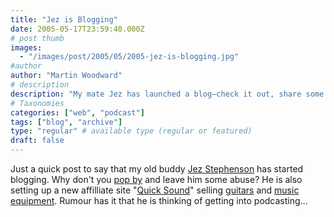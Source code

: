```yaml
---
title: "Jez is Blogging"
date: 2005-05-17T23:59:40.000Z
# post thumb
images:
  - "/images/post/2005/05/2005-jez-is-blogging.jpg"
#author
author: "Martin Woodward"
# description
description: "My mate Jez has launched a blog—check it out, share some banter, and keep an eye on his new guitar affiliate site!"
# Taxonomies
categories: ["web", "podcast"]
tags: ["blog", "archive"]
type: "regular" # available type (regular or featured)
draft: false
---
```

Just a quick post to say that my old buddy [Jez Stephenson](http://www.jezstephenson.f2s.com/blog/) has started blogging.  Why don't you [pop by](http://www.jezstephenson.f2s.com/blog/) and leave him some abuse?  He is also setting up a new affilliate site "[Quick Sound](http://www.quicksound.co.uk/)" selling [guitars](http://www.quicksound.co.uk/) and [music equipment](http://www.quicksound.co.uk/).  Rumour has it that he is thinking of getting into podcasting...